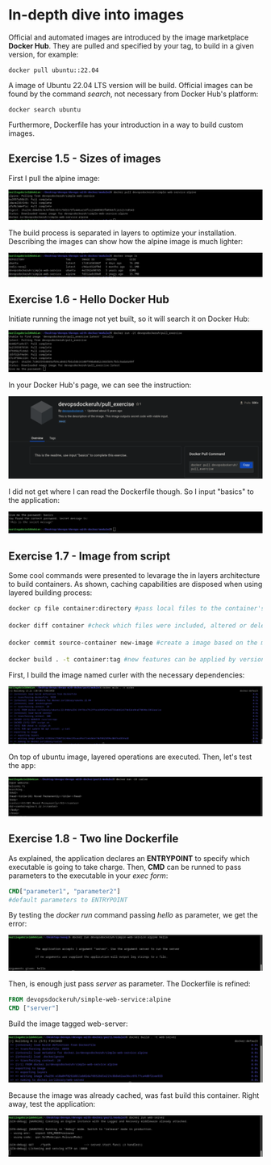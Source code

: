# In-depth dive into images

Official and automated images are introduced by the image marketplace **Docker Hub**. They are pulled and specified by your tag, to build in a given version, for example:
~~~
docker pull ubuntu::22.04
~~~
A image of Ubuntu 22.04 LTS version will be build. Official images can be found by the command *search*, not necessary from Docker Hub's platform:
~~~console
docker search ubuntu
~~~

Furthermore, Dockerfile has your introduction in a way to build custom images.

## Exercise 1.5 - Sizes of images

First I pull the alpine image:

![alt text](images/image.png)

The build process is separated in layers to optimize your installation. Describing the images can show how the alpine image is much lighter:

![alt text](images/image-1.png)


## Exercise 1.6 - Hello Docker Hub

Initiate running the image not yet built, so it will search it on Docker Hub:

![alt text](images/image-2.png)

In your Docker Hub's page, we can see the instruction:

![alt text](images/image-3.png)

I did not get where I can read the Dockerfile though. So I input "basics" to the application:

![alt text](images/image-4.png)

## Exercise 1.7 - Image from script

Some cool commands were presented to levarage the in layers architecture to build containers. As shown, caching capabilities are disposed when using layered building process:

~~~bash
docker cp file container:directory #pass local files to the container's directory, it does not persist!

docker diff container #check which files were included, altered or deleted

docker commit source-container new-image #create a image based on the modified container

docker build . -t container:tag #new features can be applied by versioning with tags
~~~

First, I build the image named curler with the necessary dependencies:

![alt text](images/image-5.png)

On top of ubuntu image, layered operations are executed. Then, let's test the app:

![alt text](images/image-6.png)

## Exercise 1.8 - Two line Dockerfile

As explained, the application declares an **ENTRYPOINT** to specify which executable is going to take charge. Then, **CMD** can be runned to pass parameters to the executable in your _exec form_:

~~~dockerfile
CMD["parameter1", "parameter2"]
#default parameters to ENTRYPOINT
~~~

By testing the *docker run* command passing *hello* as parameter, we get the error:

![alt text](images/image-7.png)

Then, is enough just pass *server* as parameter. The Dockerfile is refined:

 ~~~dockerfile
FROM devopsdockeruh/simple-web-service:alpine
CMD ["server"]
~~~

Build the image tagged web-server:

![alt text](images/image-8.png)

Because the image was already cached, was fast build this container. Right away, test the application:

![alt text](images/image-9.png)

